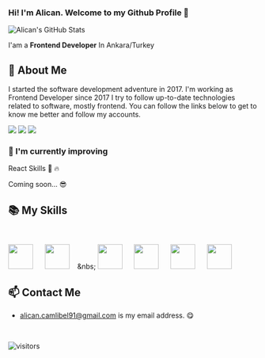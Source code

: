 ### Hi! I'm Alican. Welcome to my Github Profile 👋

![Alican's GitHub Stats](https://github-readme-stats.vercel.app/api?username=Nuptial&show_icons=true&theme=dark)


I'am a **Frontend Developer** In Ankara/Turkey


## 📖 About Me

I started the software development adventure in 2017.  I'm working as Frontend Developer since 2017 I try to follow up-to-date technologies related to software, mostly frontend. You can follow the links below to get to know me better and follow my accounts.

<p>
<a href="https://www.linkedin.com/in/alican-%C3%A7aml%C4%B1bel-7a160290/"><img src="https://img.shields.io/badge/Linkedin-%23303036?logo=linkedin&color=%23303036&style=flat-square"></a>
<a href="https://www.instagram.com/alican_camlibel"><img src="https://img.shields.io/badge/Instagram-%23303036?logo=instagram&color=%23303036&style=flat-square"></a>
<a href="https://medium.com/@alican.camlibel91">
<img src="https://img.shields.io/badge/Medium-%23303036?logo=medium&color=%23303036&style=flat-square">
</a>
</p>

### 🌱  I'm currently improving 

React Skills 💪 🔥

Coming soon... 😎

## 📚 My Skills

<br>

<p>
<img height="50" src="https://upload.wikimedia.org/wikipedia/commons/4/47/React.svg">&nbsp;&nbsp;&nbsp;&nbsp;&nbsp;
<img height="50" src="https://upload.wikimedia.org/wikipedia/commons/thumb/4/4c/Typescript_logo_2020.svg/640pxTypescript_logo_2020.svg.png">&nbsp;&nbsp;&nbsp;&nbsp;&nbs;
<img height="50" src="https://upload.wikimedia.org/wikipedia/commons/9/96/Sass_Logo_Color.svg">&nbsp;&nbsp;&nbsp;&nbsp;&nbsp;
<img height="50" src="https://upload.wikimedia.org/wikipedia/commons/3/38/HTML5_Badge.svg">&nbsp;&nbsp;&nbsp;&nbsp;&nbsp;
<img height="50" src="https://upload.wikimedia.org/wikipedia/commons/3/3d/CSS.3.svg">&nbsp;&nbsp;&nbsp;&nbsp;&nbsp;
<img height="50" src="https://upload.wikimedia.org/wikipedia/commons/d/d3/Logo_jQuery.svg">&nbsp;&nbsp;&nbsp;&nbsp;&nbsp;
</p>

## 📫 Contact Me
-  alican.camlibel91@gmail.com is my email address. 😋


<br>

![visitors](https://img.shields.io/badge/dynamic/json?color=informational&label=visitor%20count&query=value&url=https://api.countapi.xyz/hit/Nuptial.Nuptial/readme)
